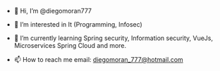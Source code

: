 - 👋 Hi, I’m @diegomoran777

- 👀 I’m interested in It (Programming, Infosec)

- 🌱 I’m currently learning Spring security, Information security, VueJs, Microservices Spring Cloud and more.

- 📫 How to reach me email: diegomoran_777@hotmail.com

